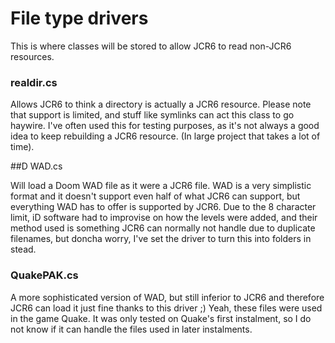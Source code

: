 # File type drivers

This is where classes will be stored to allow JCR6 to read non-JCR6 resources.


### realdir.cs

Allows JCR6 to think a directory is actually a JCR6 resource. Please note that support is limited, and stuff like symlinks can act this class to go haywire. I've often used this for testing purposes, as it's not always a good idea to keep rebuilding a JCR6 resource. (In large project that takes a lot of time).

##D WAD.cs

Will load a Doom WAD file as it were a JCR6 file. WAD is a very simplistic format and it doesn't support even half of what JCR6 can support, but everything WAD has to offer is supported by JCR6. Due to the 8 character limit, iD software had to improvise on how the levels were added, and their method used is something JCR6 can normally not handle due to duplicate filenames, but doncha worry, I've set the driver to turn this into folders in stead.

### QuakePAK.cs

A more sophisticated version of WAD, but still inferior to JCR6 and therefore JCR6 can load it just fine thanks to this driver ;)
Yeah, these files were used in the game Quake. It was only tested on Quake's first instalment, so I do not know if it can handle the files used in later instalments.
